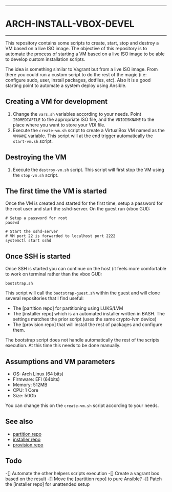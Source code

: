 ********************
# ARCH-INSTALL-VBOX-DEVEL
********************

This repository contains some scripts to create, start, stop and destroy a VM
based on a live ISO image. The objective of this repository is to automate the
process of starting a VM based on a live ISO image to be able to develop custom
installation scripts.

The idea is something similar to Vagrant but from a live ISO image. From there
you could run a custom script to do the rest of the magic (i.e: configure sudo,
user, install packages, dotfiles, etc). Also it is a good starting point to
automate a system deploy using Ansible.

## Creating a VM for development

1. Change the `vars.sh` variables according to your needs. Point `ISOMEDIAFILE`
   to the appropriate ISO file, and the `VDIDISKNAME` to the place where you
   want to store your VDI file.
2. Execute the `create-vm.sh` script to create a VirtualBox VM named as the
   `VMNAME` variable. This script will at the end trigger automatically the
   `start-vm.sh` script.

## Destroying the VM

1. Execute the `destroy-vm.sh` script. This script will first stop the VM using
   the `stop-vm.sh` script.

## The first time the VM is started

Once the VM is created and started for the first time, setup a password for the
root user and start the sshd-server. On the guest run (vbox GUI):

```shell
# Setup a password for root
passwd

# Start the sshd-server
# VM port 22 is forwarded to localhost port 2222
systemctl start sshd
```

## Once SSH is started

Once SSH is started you can continue on the host (it feels more comfortable to
work on terminal rather than the vbox GUI):

```shell
bootstrap.sh
```

This script will call the `bootstrap-guest.sh` within the guest and will clone
several repositories that I find useful:
- The [partition repo] for partitioning using LUKS/LVM
- The [installer repo] which is an automated installer written in BASH. The
  settings matches the prior script (uses the same crypto-lvm device)
- The [provision repo] that will install the rest of packages and configure
  them.

The bootstrap script does not handle automatically the rest of the scripts
execution. At this time this needs to be done manually.

## Assumptions and VM parameters

- OS: Arch Linux (64 bits)
- Firmware: EFI (64bits)
- Memory: 512MB
- CPU: 1 Core
- Size: 50Gb

You can change this on the `create-vm.sh` script according to your needs.

## See also

- [partition repo](https://github.com/vonpupp/arch-install-scripts.git "LUKS/LVM Partitioning")
- [installer repo](https://github.com/vonpupp/arch-installer.git "BASH Installer (branch: feature/efi-crypt)")
- [provision repo](https://github.com/vonpupp/ansible-personal.git "Ansible playbook for provision")

## Todo
-[] Automate the other helpers scripts execution
-[] Create a vagrant box based on the result
-[] Move the [partition repo] to pure Ansible?
-[] Patch the [installer repo] for unattended setup
